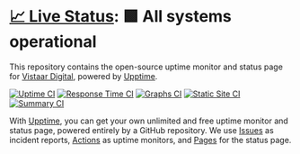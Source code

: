 # [📈 Live Status](https://http://uptime.showdigital.in/): <!--live status--> **🟩 All systems operational**

This repository contains the open-source uptime monitor and status page for [Vistaar Digital](https://www.vistaardigital.com), powered by [Upptime](https://github.com/upptime/upptime).

[![Uptime CI](https://github.com/vistaardigital/uptime/workflows/Uptime%20CI/badge.svg)](https://github.com/vistaardigital/uptime/actions?query=workflow%3A%22Uptime+CI%22)
[![Response Time CI](https://github.com/vistaardigital/uptime/workflows/Response%20Time%20CI/badge.svg)](https://github.com/vistaardigital/uptime/actions?query=workflow%3A%22Response+Time+CI%22)
[![Graphs CI](https://github.com/vistaardigital/uptime/workflows/Graphs%20CI/badge.svg)](https://github.com/vistaardigital/uptime/actions?query=workflow%3A%22Graphs+CI%22)
[![Static Site CI](https://github.com/vistaardigital/uptime/workflows/Static%20Site%20CI/badge.svg)](https://github.com/vistaardigital/uptime/actions?query=workflow%3A%22Static+Site+CI%22)
[![Summary CI](https://github.com/vistaardigital/uptime/workflows/Summary%20CI/badge.svg)](https://github.com/vistaardigital/uptime/actions?query=workflow%3A%22Summary+CI%22)

With [Upptime](https://upptime.js.org), you can get your own unlimited and free uptime monitor and status page, powered entirely by a GitHub repository. We use [Issues](https://github.com/vistaardigital/uptime/issues) as incident reports, [Actions](https://github.com/vistaardigital/uptime/actions) as uptime monitors, and [Pages](https://http://uptime.showdigital.in/) for the status page.
